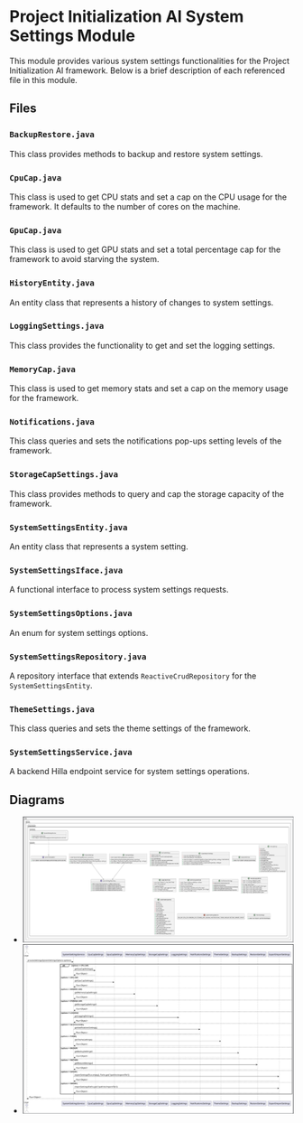 # Project Initialization AI System Settings Module

This module provides various system settings functionalities for the Project Initialization AI framework. Below is a brief description of each referenced file in this module.

## Files

### `BackupRestore.java`
This class provides methods to backup and restore system settings.

### `CpuCap.java`
This class is used to get CPU stats and set a cap on the CPU usage for the framework. It defaults to the number of cores on the machine.

### `GpuCap.java`
This class is used to get GPU stats and set a total percentage cap for the framework to avoid starving the system.

### `HistoryEntity.java`
An entity class that represents a history of changes to system settings.

### `LoggingSettings.java`
This class provides the functionality to get and set the logging settings.

### `MemoryCap.java`
This class is used to get memory stats and set a cap on the memory usage for the framework.

### `Notifications.java`
This class queries and sets the notifications pop-ups setting levels of the framework.

### `StorageCapSettings.java`
This class provides methods to query and cap the storage capacity of the framework.

### `SystemSettingsEntity.java`
An entity class that represents a system setting.

### `SystemSettingsIface.java`
A functional interface to process system settings requests.

### `SystemSettingsOptions.java`
An enum for system settings options.

### `SystemSettingsRepository.java`
A repository interface that extends `ReactiveCrudRepository` for the `SystemSettingsEntity`.

### `ThemeSettings.java`
This class queries and sets the theme settings of the framework.

### `SystemSettingsService.java`
A backend Hilla endpoint service for system settings operations.

## Diagrams
- ![Class Diagram](pumles/class.png)
- ![Sequence Diagram](pumles/sequence.png)
